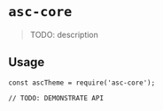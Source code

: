 # `asc-core`

> TODO: description

## Usage

```
const ascTheme = require('asc-core');

// TODO: DEMONSTRATE API
```
